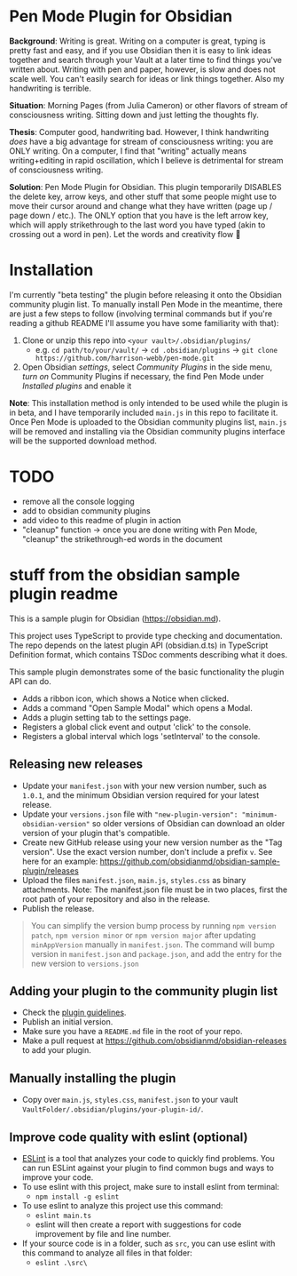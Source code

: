 # Pen Mode Plugin for Obsidian

**Background**:
Writing is great. Writing on a computer is great, typing is pretty fast and easy, and if you use Obsidian then it is easy to link ideas together and search through your Vault at a later time to find things you've written about. Writing with pen and paper, however, is slow and does not scale well. You can't easily search for ideas or link things together. Also my handwriting is terrible.

**Situation**:
Morning Pages (from Julia Cameron) or other flavors of stream of consciousness writing. Sitting down and just letting the thoughts fly.

**Thesis**:
Computer good, handwriting bad. However, I think handwriting _does_ have a big advantage for stream of consciousness writing: you are ONLY writing. On a computer, I find that "writing" actually means writing+editing in rapid oscillation, which I believe is detrimental for stream of consciousness writing.

**Solution**:
Pen Mode Plugin for Obsidian. This plugin temporarily DISABLES the delete key, arrow keys, and other stuff that some people might use to move their cursor around and change what they have written (page up / page down / etc.). The ONLY option that you have is the left arrow key, which will apply strikethrough to the last word you have typed (akin to crossing out a word in pen). Let the words and creativity flow 🌊

# Installation

I'm currently "beta testing" the plugin before releasing it onto the Obsidian community plugin list. To manually install Pen Mode in the meantime, there are just a few steps to follow (involving terminal commands but if you're reading a github README I'll assume you have some familiarity with that):

1. Clone or unzip this repo into `<your vault>/.obsidian/plugins/`
    - e.g. `cd path/to/your/vault/` -> `cd .obsidian/plugins` -> `git clone https://github.com/harrison-webb/pen-mode.git`
2. Open Obsidian _settings_, select _Community Plugins_ in the side menu, _turn on_ Community Plugins if necessary, the find Pen Mode under _Installed plugins_ and enable it

**Note**: This installation method is only intended to be used while the plugin is in beta, and I have temporarily included `main.js` in this repo to facilitate it. Once Pen Mode is uploaded to the Obsidian community plugins list, `main.js` will be removed and installing via the Obsidian community plugins interface will be the supported download method.

# TODO

-   remove all the console logging
-   add to obsidian community plugins
-   add video to this readme of plugin in action
-   "cleanup" function -> once you are done writing with Pen Mode, "cleanup" the strikethrough-ed words in the document

# stuff from the obsidian sample plugin readme

This is a sample plugin for Obsidian (https://obsidian.md).

This project uses TypeScript to provide type checking and documentation.
The repo depends on the latest plugin API (obsidian.d.ts) in TypeScript Definition format, which contains TSDoc comments describing what it does.

This sample plugin demonstrates some of the basic functionality the plugin API can do.

-   Adds a ribbon icon, which shows a Notice when clicked.
-   Adds a command "Open Sample Modal" which opens a Modal.
-   Adds a plugin setting tab to the settings page.
-   Registers a global click event and output 'click' to the console.
-   Registers a global interval which logs 'setInterval' to the console.

## Releasing new releases

-   Update your `manifest.json` with your new version number, such as `1.0.1`, and the minimum Obsidian version required for your latest release.
-   Update your `versions.json` file with `"new-plugin-version": "minimum-obsidian-version"` so older versions of Obsidian can download an older version of your plugin that's compatible.
-   Create new GitHub release using your new version number as the "Tag version". Use the exact version number, don't include a prefix `v`. See here for an example: https://github.com/obsidianmd/obsidian-sample-plugin/releases
-   Upload the files `manifest.json`, `main.js`, `styles.css` as binary attachments. Note: The manifest.json file must be in two places, first the root path of your repository and also in the release.
-   Publish the release.

> You can simplify the version bump process by running `npm version patch`, `npm version minor` or `npm version major` after updating `minAppVersion` manually in `manifest.json`.
> The command will bump version in `manifest.json` and `package.json`, and add the entry for the new version to `versions.json`

## Adding your plugin to the community plugin list

-   Check the [plugin guidelines](https://docs.obsidian.md/Plugins/Releasing/Plugin+guidelines).
-   Publish an initial version.
-   Make sure you have a `README.md` file in the root of your repo.
-   Make a pull request at https://github.com/obsidianmd/obsidian-releases to add your plugin.

## Manually installing the plugin

-   Copy over `main.js`, `styles.css`, `manifest.json` to your vault `VaultFolder/.obsidian/plugins/your-plugin-id/`.

## Improve code quality with eslint (optional)

-   [ESLint](https://eslint.org/) is a tool that analyzes your code to quickly find problems. You can run ESLint against your plugin to find common bugs and ways to improve your code.
-   To use eslint with this project, make sure to install eslint from terminal:
    -   `npm install -g eslint`
-   To use eslint to analyze this project use this command:
    -   `eslint main.ts`
    -   eslint will then create a report with suggestions for code improvement by file and line number.
-   If your source code is in a folder, such as `src`, you can use eslint with this command to analyze all files in that folder:
    -   `eslint .\src\`
